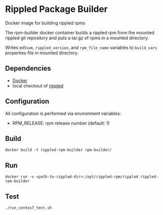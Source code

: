 # Rippled Package Builder

Docker image for building rippled rpms

The rpm-builder docker container builds a rippled rpm from the mounted rippled git repository and puts a tar.gz of rpms in a mounted directory.

Writes `md5sum`, `rippled_version`, and `rpm_file_name` variables to `build_vars` properties file in mounted directory.

## Dependencies

- [Docker](https://docs.docker.com/engine/installation/)
- local checkout of [rippled](https://github.com/ripple/rippled)

## Configuration

All configuration is performed via environment variables:

- RPM_RELEASE: rpm release number (default: 1)

## Build

```
docker build -t rippled-rpm-builder rpm-builder/
```

## Run

```
docker run -v <path-to-rippled-dir>:/opt/rippled-rpm/rippled rippled-rpm-builder
```

## Test

```
./run_centos7_test.sh
```
